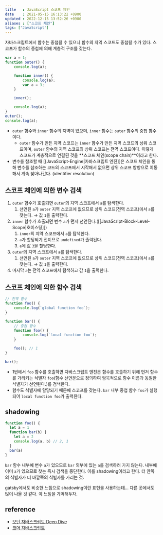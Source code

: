 ```yaml
---
title   : JavaScript 스코프 체인
date    : 2021-05-15 16:13:22 +0900
updated : 2022-12-15 13:52:26 +0900
aliases : ["스코프 체인"]
tags: ["JavaScript"]
---
```


자바스크립트에서 함수는 중첩될 수 있으니 함수의 지역 스코프도 중첩될 수가 있다. 스코프가 함수의 중첩에 의해 계층적 구조를 갖는다. 
```javascript
var a = 1;
function outer() {
    console.log(a);

    function inner() {
        console.log(a);
        var a = 3;
    }

    inner();

    console.log(a);
}
outer();
console.log(a);
```
- `outer` 함수와 `inner` 함수의 지역이 있으며, `inner` 함수는 `outer` 함수의 중첩 함수이다. 
  - `outer` 함수가 만든 지역 스코프는 `inner` 함수가 만든 지역 스코프의 상위 스코프이며, `outer` 함수의 지역 스코프의 상위 스코프는 전역 스코프이다. 이렇게 스코프가 계층적으로 연결된 것을 **스코프 체인(scope chain)**이라고 한다.    
- 변수를 참조할 때 [[JavaScript-Engine|자바스크립트 엔진]]은 스코프 체인을 통해 변수를 참조하는 코드의 스코프에서 시작해서 없으면 상위 스코프 방향으로 이동해서 계속 찾아나간다. (identifier resolution)  

## 스코프 체인에 의한 변수 검색  
1. `outer` 함수가 호출되면 `outer`의 지역 스코프에서 `a`를 탐색한다. 
   1. 선언된 `a`가 `outer` 지역 스코프에 없으므로 상위 스코프(전역 스코프)에서 `a`를 찾는다. → 값 `1`을 출력한다. 
2. `inner` 함수가 호출되면 변수 `a`가 먼저 선언된다.([[JavaScript-Block-Level-Scope|호이스팅]])
   1. `inner`의 지역 스코프에서 `a`를 탐색한다. 
   2. `a`가 할당되기 전이므로 `undefined`가 출력된다. 
   3. `a`에 값 `3`을 할당한다.
3. `outer`의 지역 스코프에서 `a`를 탐색한다. 
   1. 선언된 `a`가 `outer` 지역 스코프에 없으므로 상위 스코프(전역 스코프)에서 `a`를 찾는다. → 값 `1`을 출력한다.
4. 마지막 `a`는 전역 스코프에서 탐색하고 값 `1`을 출력한다.   


## 스코프 체인에 의한 함수 검색 
```javascript
// 전역 함수
function foo() {
    console.log(`global function foo`);
}

function bar() {
    // 중첩 함수 
    function foo() {
        console.log(`local function foo`);
    }

    foo(); // 1
}

bar();
```
- 1번에서 `foo` 함수를 호출하면 자바스크립트 엔진은 함수를 호출하기 위해 먼저 함수를 가리키는 식별자 `foo`(함수 선언문으로 정의하여 암묵적으로 함수 이름과 동일한 식별자가 선언된다.)를 검색한다. 
- 함수도 식별자에 할당되기 때문에 스코프를 갖는다. `bar` 내부 중첩 함수 `foo`가 실행되어 `local function foo`가 출력된다.


## shadowing
```js
function foo() {
  let a = 1
  function bar(b) {
    let a = 2
    console.log(a, b) // 2, 1
  }
  bar(a)
}
```

`bar` 함수 내부에 변수 `a`가 있으므로 `bar` 외부에 있는 `a`를 검색하러 가지 않는다. 내부에 이미 `a`가 있으므로 찾는 즉시 검색을 중단한다. 이를 shadowing이라고 한다. 더 안쪽의 식별자가 더 바깥쪽의 식별자를 가리는 것.

gatsby에서도 비슷한 느낌으로 shadowing이란 표현을 사용하는데... 다른 곳에서도 많이 나올 것 같다. 이 느낌을 기억해두자.

## reference 
- [모던 자바스크립트 Deep Dive](http://www.kyobobook.co.kr/product/detailViewKor.laf?ejkGb=KOR&mallGb=KOR&barcode=9791158392239&orderClick=LEa&Kc=)
- [코어 자바스크립트](https://search.kyobobook.co.kr/web/search?vPstrKeyWord=%25EC%25BD%2594%25EC%2596%25B4%2520%25EC%259E%2590%25EB%25B0%2594%25EC%258A%25A4%25ED%2581%25AC%25EB%25A6%25BD%25ED%258A%25B8&orderClick=LAG)